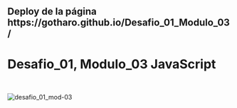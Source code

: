 <h2> Deploy de la página https://gotharo.github.io/Desafio_01_Modulo_03/ </h2>


<h1> Desafio_01, Modulo_03 JavaScript </h1>
<br> 




![desafio_01_mod-03](https://github.com/user-attachments/assets/d8cad3f4-8bf8-46ee-af41-549b9cb9d998)
